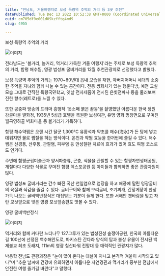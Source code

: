 ```yaml
---
title: "전남도, 겨울여행지로 보성 득량역 추억의 거리 등 3곳 추천"
datePublished: Tue Dec 13 2022 10:52:38 GMT+0000 (Coordinated Universal Time)
cuid: cm705df0e001d09kzfftg4md9
slug: 4955

---
```



보성 득량역 추억의 거리

![이미지](https://cdn.hashnode.com/res/hashnode/image/upload/v1739258106302/0fc4c8eb-a093-4430-b34a-003fac25d7ea.jpeg)

전라남도는 '볼거리, 놀거리, 먹거리 가득한 겨울 여행지'라는 주제로 보성 득량역 추억의 거리, 함평 해수찜, 영광 법성포 굴비거리를 12월 추천관광지로 선정했다고 밝혔다.

보성 득량역 추억의 거리는 1970~80년대 읍내 모습을 재현, 아버지어머니 세대의 소중한 추억을 자녀와 함께 나눌 수 있는 공간이다. 전통 쌍화차가 있는 행운다방, 예전 교실 모습 그대로 간직한 득량국민학교, 옛날 전자제품이 전시된 은빛전파사 등을 둘러보며 진한 향수(레트로)를 느낄 수 있다.

또한 공중파 방송의 드라마 흥행작 '옷소매 붉은 끝동'을 촬영했던 아름다운 한국 정원 강골마을 열화정, 1935년 5성급 호텔을 복원한 보성여관, 유명 영화 명장면으로 꾸며진 월곡영하골 벽화마을 등 볼거리가 가득하다.

함평 해수약찜은 오랜 시간 달군 1,300℃ 유황석과 약초를 해수(海水)가 든 탕에 넣고 데워지면 물로 찜질을 하는 방식이다. 온천과 약찜 효능을 한꺼번에 즐길 수 있다. 해수찜은 신경통, 산후통, 관절염, 피부염 등 만성질환 치료에 효과가 있어 효도 여행 코스로도 인기다.

주변에 함평군립미술관과 양서파충류, 곤충, 식물을 관찰할 수 있는 함평자연생태공원, 계절마다 다양한 식물로 꾸며진 함평 엑스포공원 등 아이들과 함께하면 좋은 관광자원이 많다.

영광 법성포 굴비거리는 간수 빠진 국산 천일염으로 염장을 하고 해풍에 말린 영광굴비의 육질과 식감을 즐길 수 있다. 굴비구이와 함께 보리굴비, 조기찌개, 간장게장이 한상 가득 나오는 굴비백반정식은 대접받는 기분이 들게 한다. 또한 서해안 갯바람을 맞고 자란 모싯잎으로 빚은 영광 모싯잎송편도 맛볼 수 있다.

영광 굴비백반정식

![이미지](https://cdn.hashnode.com/res/hashnode/image/upload/v1739258108801/881fbf10-3a20-4a6d-a8db-a218aa6fe134.jpeg)

먹거리와 함께 커다란 느티나무 127그루가 있는 법성진성 숲쟁이공원, 한국의 아름다운 길 100선에 선정된 백수해안도로, 파키스탄 간다라 양식의 탑과 불상 유물이 전시된 백제불교 최초 도래지, 111m의 영광 칠산타워 전망대 등 매력적인 관광지가 많다.

박용학 전남도 관광과장은 "눈이 많이 온다는 대설이 지나고 본격적 겨울이 시작되고 있다"며 "추운 날씨에 건강에 유의하면서 아름다운 자연경관과 먹거리가 풍부한 전남에서 안전한 여행 즐기길 바란다"고 말했다.